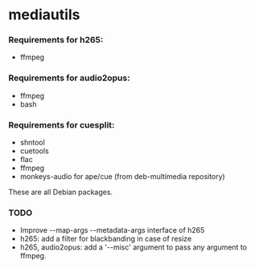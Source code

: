 # mediautils
### Requirements for h265:
* ffmpeg

### Requirements for audio2opus:
* ffmpeg
* bash

### Requirements for cuesplit:
* shntool
* cuetools
* flac
* ffmpeg
* monkeys-audio for ape/cue (from deb-multimedia repository)

These are all Debian packages.

### TODO
* Improve --map-args --metadata-args interface of h265
* h265: add a filter for blackbanding in case of resize
* h265, audio2opus: add a '--misc' argument to pass any argument to ffmpeg.
